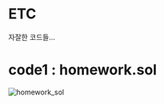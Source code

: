 # ETC
자잘한 코드들...

# code1 : homework.sol
![homework_sol](https://github.com/cocorini/ETC/assets/108528528/34eb4ec4-d8ac-474b-ad79-e7f7a43361fc)

